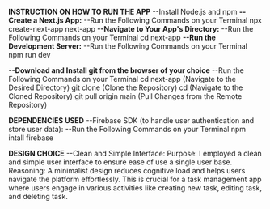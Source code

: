 **INSTRUCTION ON HOW TO RUN THE APP**
--Install Node.js and npm
**--Create a Next.js App:**
--Run the Following Commands on your Terminal
	npx create-next-app next-app
**--Navigate to Your App's Directory:**
--Run the Following Commands on your Terminal
	cd next-app
**--Run the Development Server:**
--Run the Following Commands on your Terminal
	npm run dev
 
**--Download and Install git from the browser of your choice** 
--Run the Following Commands on your Terminal
	cd next-app (Navigate to the Desired Directory)
	git clone <repository-url> (Clone the Repository)
	cd <repository-url> (Navigate to the Cloned Repository)
	git pull origin main (Pull Changes from the Remote Repository)

**DEPENDENCIES USED**
--Firebase SDK (to handle user authentication and store user data):
--Run the Following Commands on your Terminal
	npm intall firebase

 **DESIGN CHOICE**
--Clean and Simple Interface:
	Purpose: I employed a clean and simple user interface to ensure ease of use a single user base.
	Reasoning: A minimalist design reduces cognitive load and helps users navigate the platform effortlessly. This is crucial for a task management app where users 	engage in various activities like creating new task, editing task, and deleting task.
